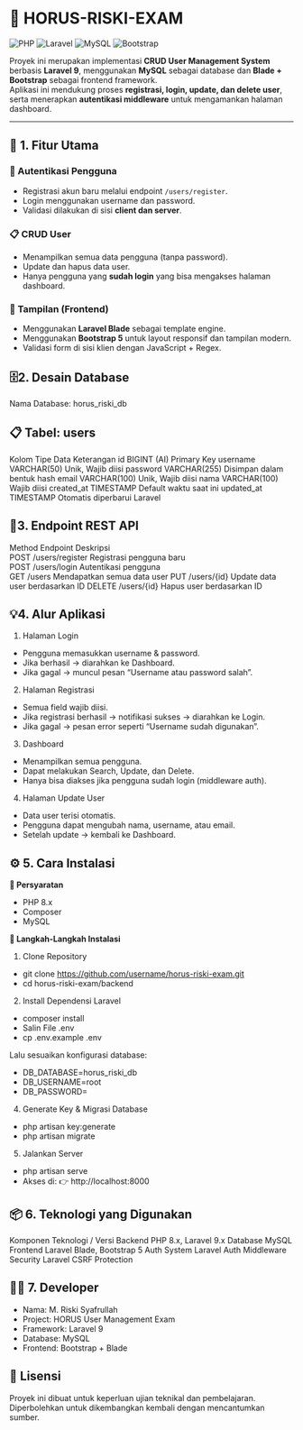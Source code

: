 # 🧩 HORUS-RISKI-EXAM

![PHP](https://img.shields.io/badge/PHP-8.x-blue?logo=php)
![Laravel](https://img.shields.io/badge/Laravel-9.x-red?logo=laravel)
![MySQL](https://img.shields.io/badge/MySQL-8.x-blue?logo=mysql)
![Bootstrap](https://img.shields.io/badge/Bootstrap-5.3-purple?logo=bootstrap)


Proyek ini merupakan implementasi **CRUD User Management System** berbasis **Laravel 9**, menggunakan **MySQL** sebagai database dan **Blade + Bootstrap** sebagai frontend framework.  
Aplikasi ini mendukung proses **registrasi, login, update, dan delete user**, serta menerapkan **autentikasi middleware** untuk mengamankan halaman dashboard.

---

## 🚀 1. Fitur Utama

### 🔐 Autentikasi Pengguna
- Registrasi akun baru melalui endpoint `/users/register`.
- Login menggunakan username dan password.
- Validasi dilakukan di sisi **client dan server**.

### 📋 CRUD User
- Menampilkan semua data pengguna (tanpa password).
- Update dan hapus data user.
- Hanya pengguna yang **sudah login** yang bisa mengakses halaman dashboard.

### 🎨 Tampilan (Frontend)
- Menggunakan **Laravel Blade** sebagai template engine.
- Menggunakan **Bootstrap 5** untuk layout responsif dan tampilan modern.
- Validasi form di sisi klien dengan JavaScript + Regex.

## 🗄️2. Desain Database

Nama Database: horus_riski_db

## 📋 Tabel: users
Kolom	            Tipe Data	            Keterangan
id	                BIGINT  (AI)	        Primary Key
username	        VARCHAR(50)	            Unik, Wajib diisi
password	        VARCHAR(255)	        Disimpan dalam bentuk hash
email	            VARCHAR(100)	        Unik, Wajib diisi
nama	            VARCHAR(100)	        Wajib diisi
created_at	        TIMESTAMP	            Default waktu saat ini
updated_at	        TIMESTAMP	            Otomatis diperbarui Laravel

## 🔗3. Endpoint REST API
Method	        Endpoint	        Deskripsi	
POST	        /users/register	    Registrasi pengguna baru	
POST	        /users/login	    Autentikasi pengguna	
GET	            /users	            Mendapatkan semua data user	
PUT	            /users/{id}	        Update data user berdasarkan ID	
DELETE	        /users/{id}	        Hapus user berdasarkan ID

## 💡4. Alur Aplikasi

1. Halaman Login
- Pengguna memasukkan username & password.
- Jika berhasil → diarahkan ke Dashboard.
- Jika gagal → muncul pesan “Username atau password salah”.

2. Halaman Registrasi
- Semua field wajib diisi.
- Jika registrasi berhasil → notifikasi sukses → diarahkan ke Login.
- Jika gagal → pesan error seperti “Username sudah digunakan”.

3. Dashboard
- Menampilkan semua pengguna.
- Dapat melakukan Search, Update, dan Delete.
- Hanya bisa diakses jika pengguna sudah login (middleware auth).

4. Halaman Update User
- Data user terisi otomatis.
- Pengguna dapat mengubah nama, username, atau email.
- Setelah update → kembali ke Dashboard.

## ⚙️ 5. Cara Instalasi
**🧰 Persyaratan**
- PHP 8.x
- Composer
- MySQL 

**🔧 Langkah-Langkah Instalasi**

1. Clone Repository
- git clone https://github.com/username/horus-riski-exam.git
- cd horus-riski-exam/backend

2. Install Dependensi Laravel
- composer install
- Salin File .env
- cp .env.example .env

Lalu sesuaikan konfigurasi database:
- DB_DATABASE=horus_riski_db
- DB_USERNAME=root
- DB_PASSWORD=


4. Generate Key & Migrasi Database
- php artisan key:generate
- php artisan migrate

5. Jalankan Server
- php artisan serve
- Akses di: 👉 http://localhost:8000

## 📦 6. Teknologi yang Digunakan
Komponen	    Teknologi / Versi
Backend	        PHP 8.x, Laravel 9.x
Database	    MySQL
Frontend	    Laravel Blade, Bootstrap 5
Auth System	    Laravel Auth Middleware
Security	    Laravel CSRF Protection

## 👨‍💻 7. Developer
- Nama: M. Riski Syafrullah
- Project: HORUS User Management Exam
- Framework: Laravel 9
- Database: MySQL
- Frontend: Bootstrap + Blade

## 📜 Lisensi
Proyek ini dibuat untuk keperluan ujian teknikal dan pembelajaran.
Diperbolehkan untuk dikembangkan kembali dengan mencantumkan sumber.
